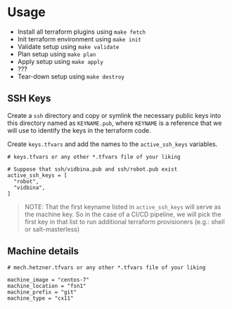 # Usage

 - Install all terraform plugins using `make fetch`
 - Init terraform environment using `make init`
 - Validate setup using `make validate`
 - Plan setup using `make plan`
 - Apply setup using `make apply`
 - ???
 - Tear-down setup using `make destroy`

## SSH Keys

Create a `ssh` directory and copy or symlink the necessary public keys into
this directory named as `KEYNAME.pub`, where `KEYNAME` is a reference that we
will use to identify the keys in the terraform code.

Create `keys.tfvars` and add the names to the `active_ssh_keys` variables.

```HCL
# keys.tfvars or any other *.tfvars file of your liking

# Suppose that ssh/vidbina.pub and ssh/robot.pub exist
active_ssh_keys = [
  "robot",
  "vidbina",
]
```

> NOTE: That the first keyname listed in `active_ssh_keys` will serve as the
> machine key. So in the case of a CI/CD pipeline, we will pick the first key
> in that list to run additional terraform provisioners (e.g.: shell or
> salt-masterless)

## Machine details

```HCL
# mech.hetzner.tfvars or any other *.tfvars file of your liking

machine_image = "centos-7"
machine_location = "fsn1"
machine_prefix = "git"
machine_type = "cx11"
```
